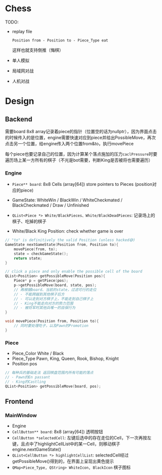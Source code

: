 # Chess

TODO:

- replay file

  `Position from - Position to - Piece_Type eat`

  这样也就支持倒推（悔棋）

- 单人模拟

- 局域网对战

- 人机对战

# Design

## Backend

需要board 8x8 array记录着piece的指针（位置空的话为nullptr），因为界面点击的时候传入的是位置，engine需要快速对应到piece并给出PossibleMove，再次点击另一个位置，给engine传入两个位置from&to，执行movePiece

每个piece也要记录自己的位置，因为计算某个落点施加的压力`caclPressure`时要遍历场上某一方所有的棋子（不光是bot需要，判断King是否被将也需要遍历）

### Engine

- `Piece** board`: 8x8 Cells (array\[64\]) store pointers to Pieces (position对应的piece)
- GameState: WhiteWin / BlackWin / WhiteCheckmated / BlackCheckmated / Draw / Unfinished

- `QList<Piece *> White/BlackPieces、White/BlackDeadPieces`: 记录场上的棋子、吃掉的棋子
- White/Black King Position: check whether game is over

```c++
// "to" is definitively the valid Position (unless hacked😅)
GameState nextGameState(Position from, Position to){
    movePiece(from, to);
    state = checkGameState();
    return state;
}

// click a piece and only enable the possible cell of the board
QList<Position> getPossibleMove(Position pos){
    Piece* p = getPiece(pos);
    p->getPossibleMove(board, state, pos);
    // 再根据board、当前的state，过滤可行的走位
    // - 不能跨越到其他棋子后方
    // - 可以走到对方棋子上，不能走到自己棋子上
    // - King不能走向对方的势力范围
    // - 被将军时其他兵唯一的自保行为
}

void movePiece(Position from, Position to){
    // 同时要处理吃子，以及Pawn的Promotion
}
```

### Piece

- Piece_Color White / Black
- Piece_Type Pawn, King, Queen, Rook, Bishop, Knight
- Position pos

```c++
// 每种兵的基础走法 返回棋盘范围内所有可能的落点
// - Pawn的En passant
// - King的Castling
QList<Position> getPossibleMove(board, pos);
```

## Frontend

### MainWindow

- Engine
- `CellButton** board`: 8x8 (array\[64\]) 透明按钮
- `CellButton *selectedCell`: 左键后选中的存在走位的Cell，下一次再按左键，且点中了highlightCellList中的某一Cell，则移动棋子engine.nextGameState()
- `QList<CellButton *> highlightCellList`: selectedCell经过getPossibleMove()得到的，在界面上呈现出黄色提示
- `QMap<Piece_Type, QString> WhiteIcon, BlackIcon` 棋子图标

